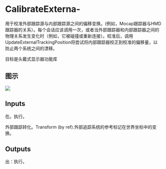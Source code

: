 # CalibrateExterna-

用于校准外部跟踪源与内部跟踪源之间的偏移变换。(例如，Mocap跟踪器与HMD跟踪器的关系）。每个会话应该调用一次，或者当外部跟踪器和内部跟踪器之间的物理关系发生变化时（例如，它被碰撞或重新连接）。校准后，调用UpdateExternalTrackingPosition将尝试将内部跟踪器校正到校准的偏移量，以防止两个系统之间的漂移。

目标是头戴式显示器功能库

## 图示

![]($-20221218-19234220.png)

## Inputs

在。执行。

外部跟踪转化。Transform (by ref).外部追踪系统的参考标记在世界坐标中的变换。  

## Outputs

出：执行。
